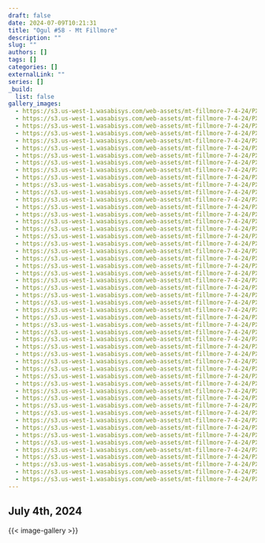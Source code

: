 ```yaml
---
draft: false
date: 2024-07-09T10:21:31
title: "Ogul #58 - Mt Fillmore"
description: ""
slug: ""
authors: []
tags: []
categories: []
externalLink: ""
series: []
_build:
  list: false
gallery_images:
  - https://s3.us-west-1.wasabisys.com/web-assets/mt-fillmore-7-4-24/PXL_20240704_163824870.MP.jpg
  - https://s3.us-west-1.wasabisys.com/web-assets/mt-fillmore-7-4-24/PXL_20240704_163849384.jpg
  - https://s3.us-west-1.wasabisys.com/web-assets/mt-fillmore-7-4-24/PXL_20240704_164158583.jpg
  - https://s3.us-west-1.wasabisys.com/web-assets/mt-fillmore-7-4-24/PXL_20240704_164159609.jpg
  - https://s3.us-west-1.wasabisys.com/web-assets/mt-fillmore-7-4-24/PXL_20240704_165102398.jpg
  - https://s3.us-west-1.wasabisys.com/web-assets/mt-fillmore-7-4-24/PXL_20240704_165103293.jpg
  - https://s3.us-west-1.wasabisys.com/web-assets/mt-fillmore-7-4-24/PXL_20240704_165713186.jpg
  - https://s3.us-west-1.wasabisys.com/web-assets/mt-fillmore-7-4-24/PXL_20240704_170613371.jpg
  - https://s3.us-west-1.wasabisys.com/web-assets/mt-fillmore-7-4-24/PXL_20240704_170614467.jpg
  - https://s3.us-west-1.wasabisys.com/web-assets/mt-fillmore-7-4-24/PXL_20240704_171854926.MP.jpg
  - https://s3.us-west-1.wasabisys.com/web-assets/mt-fillmore-7-4-24/PXL_20240704_171857197.jpg
  - https://s3.us-west-1.wasabisys.com/web-assets/mt-fillmore-7-4-24/PXL_20240704_171955636.jpg
  - https://s3.us-west-1.wasabisys.com/web-assets/mt-fillmore-7-4-24/PXL_20240704_171956338.jpg
  - https://s3.us-west-1.wasabisys.com/web-assets/mt-fillmore-7-4-24/PXL_20240704_172831820.jpg
  - https://s3.us-west-1.wasabisys.com/web-assets/mt-fillmore-7-4-24/PXL_20240704_172921456.jpg
  - https://s3.us-west-1.wasabisys.com/web-assets/mt-fillmore-7-4-24/PXL_20240704_173327061.jpg
  - https://s3.us-west-1.wasabisys.com/web-assets/mt-fillmore-7-4-24/PXL_20240704_173744498.jpg
  - https://s3.us-west-1.wasabisys.com/web-assets/mt-fillmore-7-4-24/PXL_20240704_173747302.jpg
  - https://s3.us-west-1.wasabisys.com/web-assets/mt-fillmore-7-4-24/PXL_20240704_174422689.jpg
  - https://s3.us-west-1.wasabisys.com/web-assets/mt-fillmore-7-4-24/PXL_20240704_175312550.MP.jpg
  - https://s3.us-west-1.wasabisys.com/web-assets/mt-fillmore-7-4-24/PXL_20240704_175348553.MP.jpg
  - https://s3.us-west-1.wasabisys.com/web-assets/mt-fillmore-7-4-24/PXL_20240704_175349943.MP.jpg
  - https://s3.us-west-1.wasabisys.com/web-assets/mt-fillmore-7-4-24/PXL_20240704_175353575.jpg
  - https://s3.us-west-1.wasabisys.com/web-assets/mt-fillmore-7-4-24/PXL_20240704_175354737.jpg
  - https://s3.us-west-1.wasabisys.com/web-assets/mt-fillmore-7-4-24/PXL_20240704_175355675.jpg
  - https://s3.us-west-1.wasabisys.com/web-assets/mt-fillmore-7-4-24/PXL_20240704_175356617.jpg
  - https://s3.us-west-1.wasabisys.com/web-assets/mt-fillmore-7-4-24/PXL_20240704_175357479.jpg
  - https://s3.us-west-1.wasabisys.com/web-assets/mt-fillmore-7-4-24/PXL_20240704_175359193.jpg
  - https://s3.us-west-1.wasabisys.com/web-assets/mt-fillmore-7-4-24/PXL_20240704_175400381.jpg
  - https://s3.us-west-1.wasabisys.com/web-assets/mt-fillmore-7-4-24/PXL_20240704_175401847.jpg
  - https://s3.us-west-1.wasabisys.com/web-assets/mt-fillmore-7-4-24/PXL_20240704_175402862.jpg
  - https://s3.us-west-1.wasabisys.com/web-assets/mt-fillmore-7-4-24/PXL_20240704_175404008.jpg
  - https://s3.us-west-1.wasabisys.com/web-assets/mt-fillmore-7-4-24/PXL_20240704_175405204.jpg
  - https://s3.us-west-1.wasabisys.com/web-assets/mt-fillmore-7-4-24/PXL_20240704_175406268.jpg
  - https://s3.us-west-1.wasabisys.com/web-assets/mt-fillmore-7-4-24/PXL_20240704_175407454.jpg
  - https://s3.us-west-1.wasabisys.com/web-assets/mt-fillmore-7-4-24/PXL_20240704_175422609.jpg
  - https://s3.us-west-1.wasabisys.com/web-assets/mt-fillmore-7-4-24/PXL_20240704_181436607.MP.jpg
  - https://s3.us-west-1.wasabisys.com/web-assets/mt-fillmore-7-4-24/PXL_20240704_183029594.jpg
  - https://s3.us-west-1.wasabisys.com/web-assets/mt-fillmore-7-4-24/PXL_20240704_183937967.jpg
  - https://s3.us-west-1.wasabisys.com/web-assets/mt-fillmore-7-4-24/PXL_20240704_190821408.jpg
  - https://s3.us-west-1.wasabisys.com/web-assets/mt-fillmore-7-4-24/PXL_20240704_192303213.jpg
  - https://s3.us-west-1.wasabisys.com/web-assets/mt-fillmore-7-4-24/PXL_20240704_204029653.jpg
  - https://s3.us-west-1.wasabisys.com/web-assets/mt-fillmore-7-4-24/PXL_20240704_205732080.MP.jpg
  - https://s3.us-west-1.wasabisys.com/web-assets/mt-fillmore-7-4-24/PXL_20240704_205828936.MP.jpg
  - https://s3.us-west-1.wasabisys.com/web-assets/mt-fillmore-7-4-24/PXL_20240704_205830147.MP.jpg
  - https://s3.us-west-1.wasabisys.com/web-assets/mt-fillmore-7-4-24/PXL_20240704_205831644.MP.jpg
  - https://s3.us-west-1.wasabisys.com/web-assets/mt-fillmore-7-4-24/PXL_20240704_205832174.jpg
  - https://s3.us-west-1.wasabisys.com/web-assets/mt-fillmore-7-4-24/PXL_20240704_210018802.jpg
  - https://s3.us-west-1.wasabisys.com/web-assets/mt-fillmore-7-4-24/PXL_20240704_210022009.jpg
  - https://s3.us-west-1.wasabisys.com/web-assets/mt-fillmore-7-4-24/PXL_20240704_210027485.jpg
  - https://s3.us-west-1.wasabisys.com/web-assets/mt-fillmore-7-4-24/PXL_20240704_210045298.jpg
---
```


## July 4th, 2024


{{< image-gallery >}}
